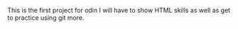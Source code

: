 This is the first project for odin 
I will have to show HTML skills as well as get to practice using git more.